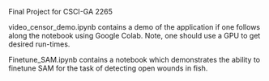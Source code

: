 Final Project for CSCI-GA 2265

video_censor_demo.ipynb contains a demo of the application if one follows along the notebook using Google Colab.
Note, one should use a GPU to get desired run-times.

Finetune_SAM.ipynb contains a notebook which demonstrates the ability to finetune SAM for the task of detecting
open wounds in fish.

